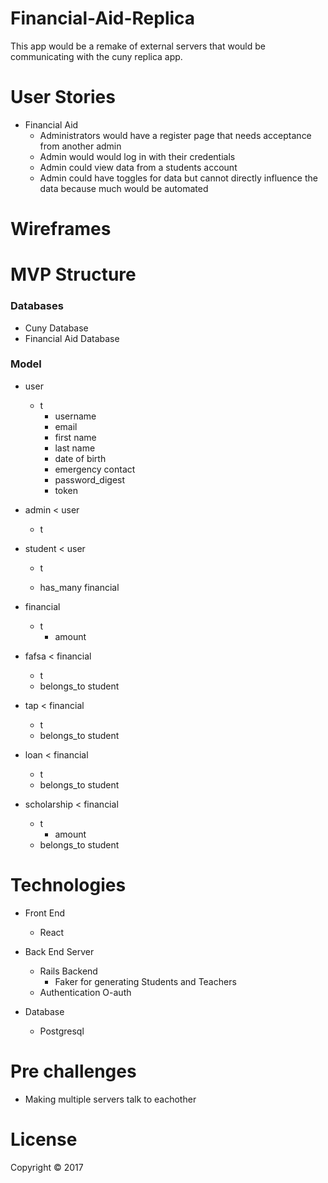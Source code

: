 # Financial-Aid-Replica

This app would be a remake of external servers that would be communicating with the cuny replica app.





# User Stories


* Financial Aid
    * Administrators would have a register page that needs acceptance from another admin
    * Admin would would log in with their credentials
    * Admin could view data from a students account
    * Admin could have toggles for data but cannot directly influence the data because much would be automated







# Wireframes










# MVP Structure

### Databases
* Cuny Database
* Financial Aid Database




### Model
* user
    * t
        * username 
        * email
        * first name
        * last name
        * date of birth
        * emergency contact 
        * password_digest
        * token

* admin < user
    * t
* student < user
    * t

    * has_many financial


* financial
    * t
        * amount
* fafsa < financial
    * t 
    * belongs_to student
* tap < financial
    * t 
    * belongs_to student
* loan < financial
    * t 
    * belongs_to student
* scholarship < financial
    * t 
        * amount
    * belongs_to student











# Technologies
* Front End
    * React
* Back End Server
    * Rails Backend
        * Faker for generating Students and Teachers
    * Authentication O-auth

* Database 
    * Postgresql








# Pre challenges
* Making multiple servers talk to eachother








# License
Copyright © 2017